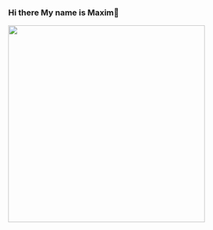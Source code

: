### Hi there My name is Maxim👋
<img src="https://wakatime.com/share/@a74a1346-254a-4564-9682-3e78964e3b9a/7fd8b733-17b3-4bcb-ad25-4bb5ed4d0353.svg" height="400px"/>
